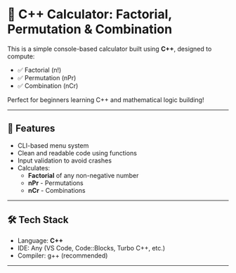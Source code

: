 # 🧮 C++ Calculator: Factorial, Permutation & Combination

This is a simple console-based calculator built using **C++**, designed to compute:

- ✅ Factorial (n!)
- ✅ Permutation (nPr)
- ✅ Combination (nCr)

Perfect for beginners learning C++ and mathematical logic building!

---

## 🚀 Features

- CLI-based menu system
- Clean and readable code using functions
- Input validation to avoid crashes
- Calculates:
  - **Factorial** of any non-negative number
  - **nPr** - Permutations
  - **nCr** - Combinations

---

## 🛠️ Tech Stack

- Language: **C++**
- IDE: Any (VS Code, Code::Blocks, Turbo C++, etc.)
- Compiler: g++ (recommended)

---


